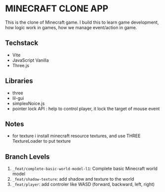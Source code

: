 # MINECRAFT CLONE APP

This is the clone of Minecraft game. I build this to learn game development, how logic work in games, how we manage event/action in game.

## Techstack

- Vite
- JavaScript Vanilla
- Three.js

## Libraries

- three
- lil-gui
- simplexNoice.js
- pointer lock API : help to control player, it lock the target of mouse event

## Notes

- for texture i install minecraft resource textures, and use THREE TextureLoader to put texture

## Branch Levels

1.  `_feat/complete-basic-world-model-l1`: Complete basic Minecraft world model
2.  `_feat/shadow-texture`: add shadow and texture to the world
3.  `_feat/player`: add controler like WASD (forward, backward, left, right)

